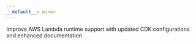 ```yaml
---
__default__: minor
---
```


Improve AWS Lambda runtime support with updated CDK configurations and enhanced documentation
